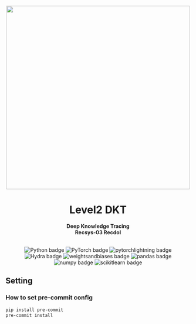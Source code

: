 <div align="center">
  <br>
  <img width="500" src="https://github.com/boostcampaitech5/level2_dkt-recsys-03/assets/7973448/d9c6a1fd-d49b-4506-9c3c-5e07d34a99d6">
  <br>
  <h1>Level2 DKT</h1>
  <strong>Deep Knowledge Tracing</strong>
  <br>
  <strong>Recsys-03 Recdol</strong>
  <br>
</div>
<br>
<p align="center">
  <img src="https://img.shields.io/badge/Python-3776AB?style=flat-square&logo=Python&logoColor=white" alt="Python badge">
  <img src="https://img.shields.io/badge/PyTorch-EE4C2C?style=flat-square&logo=PyTorch&logoColor=white" alt="PyTorch badge">
  <img src="https://img.shields.io/badge/lightning-792EE5?style=flat-square&logo=pytorchlightning&logoColor=white" alt="pytorchlightning badge">
  <img src="https://img.shields.io/badge/Hydra-54c7ec?style=flat-square&logoColor=white" alt="Hydra badge">
  <img src="https://img.shields.io/badge/wandb-FFBE00?style=flat-square&logo=weightsandbiases&logoColor=white" alt="weightsandbiases badge">
  <img src="https://img.shields.io/badge/pandas-150458?style=flat-square&logo=pandas&logoColor=white" alt="pandas badge">
  <img src="https://img.shields.io/badge/numpy-013243?style=flat-square&logo=numpy&logoColor=white" alt="numpy badge">
  <img src="https://img.shields.io/badge/scikit learn-F7931E?style=flat-square&logo=scikitlearn&logoColor=white" alt="scikitlearn badge">
</p>

## Setting

### How to set pre-commit config

```bash
pip install pre-commit
pre-commit install
```